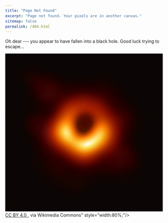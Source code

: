 ```yaml
---
title: "Page Not Found"
excerpt: "Page not found. Your pixels are in another canvas."
sitemap: false
permalink: /404.html
---
```


Oh dear --- you appear to have fallen into a black hole. Good luck trying to escape...


<a href="/">
	<img src="images/BlackHole404.jpg" alt="Black hole, as imaged by the Event Horizon Telescope, <a href="https://creativecommons.org/licenses/by/4.0">CC BY 4.0 </a>, via Wikimedia Commons" style="width:80%;"/>
</a>
